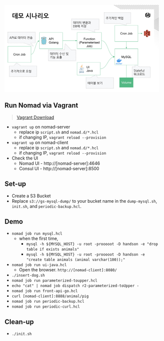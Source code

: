 ![](demo-diagram.png )


## Run Nomad via Vagrant
> [Vagrant Download](https://www.vagrantup.com/downloads)
* `vagrant up` on nomad-server
    * replace ip `script.sh` and `nomad.d/*.hcl`
    * if changing IP, `vagrant reload --provision`
* `vagrant up` on nomad-client
    * replace ip `script.sh` and `nomad.d/*.hcl`
    * if changing IP, `vagrant reload --provision`
* Check the UI
    * Nomad UI - http://[nomad-server]:4646
    * Consul UI - http://[nomad-server]:8500

## Set-up

* Create a S3 Bucket
* Replace `s3://gs-mysql-dump/` to your bucket name in the `dump-mysql.sh`, `init.sh`, and `periodic-backup.hcl`.

## Demo
* `nomad job run mysql.hcl`
    * when the first time,
       * `mysql -h ${MYSQL_HOST} -u root -prooooot -D handson -e "drop table if exists animals"`
       * `mysql -h ${MYSQL_HOST} -u root -prooooot -D handson -e "create table animals (animal varchar(100));"`
* `nomad job run ui-java.hcl`
   * Open the browser. `http://[nomad-client]:8080/`
* `./insert-dog.sh`
* `nomad job run parameterized-toupper.hcl`
* `echo "cat" | nomad job dispatch r2-parameterized-toUpper -`
* `nomad job run front-api-go.hcl`
* `curl [nomad-client]:8888/animal/pig`
* `nomad job run periodic-backup.hcl`
* `nomad job run periodic-curl.hcl`

## Clean-up
* `./init.sh`
